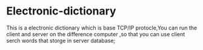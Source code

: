 # Electronic-dictionary
This is a electronic dictionary which is base TCP/IP protocle,You can run the client and server on the difference computer ,so that you can use client serch words that storge in server database;
